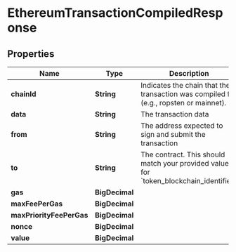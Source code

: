 

# EthereumTransactionCompiledResponse


## Properties

Name | Type | Description | Notes
------------ | ------------- | ------------- | -------------
**chainId** | **String** | Indicates the chain that the transaction was compiled for (e.g., ropsten or mainnet).  |  [optional]
**data** | **String** | The transaction data  |  [optional]
**from** | **String** | The address expected to sign and submit the transaction  |  [optional]
**to** | **String** | The contract. This should match your provided value for &#x60;token_blockchain_identifier&#x60;.  |  [optional]
**gas** | **BigDecimal** |  |  [optional]
**maxFeePerGas** | **BigDecimal** |  |  [optional]
**maxPriorityFeePerGas** | **BigDecimal** |  |  [optional]
**nonce** | **BigDecimal** |  |  [optional]
**value** | **BigDecimal** |  |  [optional]



